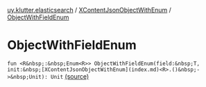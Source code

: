 [uy.klutter.elasticsearch](../index.md) / [XContentJsonObjectWithEnum](index.md) / [ObjectWithFieldEnum](.)


# ObjectWithFieldEnum
`fun <R&nbsp;:&nbsp;Enum<R>> ObjectWithFieldEnum(field:&nbsp;T, init:&nbsp;[XContentJsonObjectWithEnum](index.md)<R>.()&nbsp;->&nbsp;Unit): Unit` [(source)](https://github.com/kohesive/klutter/blob/master/elasticsearch-jdk7/src/main/kotlin/uy/klutter/elasticsearch/XContent.kt#L24)


